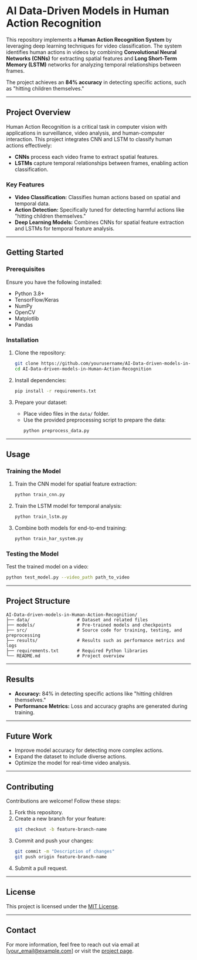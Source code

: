 # AI Data-Driven Models in Human Action Recognition

This repository implements a **Human Action Recognition System** by leveraging deep learning techniques for video classification. The system identifies human actions in videos by combining **Convolutional Neural Networks (CNNs)** for extracting spatial features and **Long Short-Term Memory (LSTM)** networks for analyzing temporal relationships between frames.

The project achieves an **84% accuracy** in detecting specific actions, such as "hitting children themselves."

---

## Project Overview

Human Action Recognition is a critical task in computer vision with applications in surveillance, video analysis, and human-computer interaction. This project integrates CNN and LSTM to classify human actions effectively:
- **CNNs** process each video frame to extract spatial features.
- **LSTMs** capture temporal relationships between frames, enabling action classification.

### Key Features
- **Video Classification:** Classifies human actions based on spatial and temporal data.
- **Action Detection:** Specifically tuned for detecting harmful actions like "hitting children themselves."
- **Deep Learning Models:** Combines CNNs for spatial feature extraction and LSTMs for temporal feature analysis.

---

## Getting Started

### Prerequisites

Ensure you have the following installed:
- Python 3.8+
- TensorFlow/Keras
- NumPy
- OpenCV
- Matplotlib
- Pandas

### Installation

1. Clone the repository:
   ```bash
   git clone https://github.com/yourusername/AI-Data-driven-models-in-Human-Action-Recognition.git
   cd AI-Data-driven-models-in-Human-Action-Recognition
   ```

2. Install dependencies:
   ```bash
   pip install -r requirements.txt
   ```

3. Prepare your dataset:
   - Place video files in the `data/` folder.
   - Use the provided preprocessing script to prepare the data:
     ```bash
     python preprocess_data.py
     ```

---

## Usage

### Training the Model

1. Train the CNN model for spatial feature extraction:
   ```bash
   python train_cnn.py
   ```

2. Train the LSTM model for temporal analysis:
   ```bash
   python train_lstm.py
   ```

3. Combine both models for end-to-end training:
   ```bash
   python train_har_system.py
   ```

### Testing the Model

Test the trained model on a video:
```bash
python test_model.py --video_path path_to_video
```

---

## Project Structure

```
AI-Data-driven-models-in-Human-Action-Recognition/
├── data/                  # Dataset and related files
├── models/                # Pre-trained models and checkpoints
├── src/                   # Source code for training, testing, and preprocessing
├── results/               # Results such as performance metrics and logs
├── requirements.txt       # Required Python libraries
└── README.md              # Project overview
```

---

## Results

- **Accuracy:** 84% in detecting specific actions like "hitting children themselves."
- **Performance Metrics:** Loss and accuracy graphs are generated during training.

---

## Future Work

- Improve model accuracy for detecting more complex actions.
- Expand the dataset to include diverse actions.
- Optimize the model for real-time video analysis.

---

## Contributing

Contributions are welcome! Follow these steps:
1. Fork this repository.
2. Create a new branch for your feature:
   ```bash
   git checkout -b feature-branch-name
   ```
3. Commit and push your changes:
   ```bash
   git commit -m "Description of changes"
   git push origin feature-branch-name
   ```
4. Submit a pull request.

---

## License

This project is licensed under the [MIT License](LICENSE).

---

## Contact

For more information, feel free to reach out via email at [your_email@example.com] or visit the [project page](https://github.com/yourusername/AI-Data-driven-models-in-Human-Action-Recognition).
